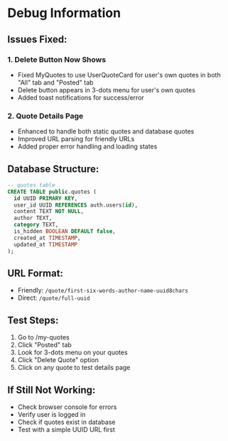 # Debug Information

## Issues Fixed:

### 1. **Delete Button Now Shows**
- Fixed MyQuotes to use UserQuoteCard for user's own quotes in both "All" tab and "Posted" tab
- Delete button appears in 3-dots menu for user's own quotes
- Added toast notifications for success/error

### 2. **Quote Details Page**
- Enhanced to handle both static quotes and database quotes
- Improved URL parsing for friendly URLs
- Added proper error handling and loading states

## Database Structure:
```sql
-- quotes table
CREATE TABLE public.quotes (
  id UUID PRIMARY KEY,
  user_id UUID REFERENCES auth.users(id),
  content TEXT NOT NULL,
  author TEXT,
  category TEXT,
  is_hidden BOOLEAN DEFAULT false,
  created_at TIMESTAMP,
  updated_at TIMESTAMP
);
```

## URL Format:
- Friendly: `/quote/first-six-words-author-name-uuid8chars`
- Direct: `/quote/full-uuid`

## Test Steps:
1. Go to /my-quotes
2. Click "Posted" tab
3. Look for 3-dots menu on your quotes
4. Click "Delete Quote" option
5. Click on any quote to test details page

## If Still Not Working:
- Check browser console for errors
- Verify user is logged in
- Check if quotes exist in database
- Test with a simple UUID URL first